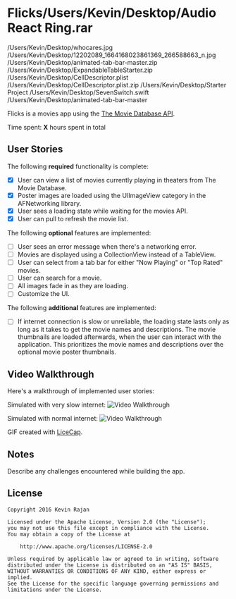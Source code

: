 # Flicks/Users/Kevin/Desktop/Audio React Ring.rar
/Users/Kevin/Desktop/whocares.jpg
/Users/Kevin/Desktop/12202089_1664168023861369_266588663_n.jpg
/Users/Kevin/Desktop/animated-tab-bar-master.zip
/Users/Kevin/Desktop/ExpandableTableStarter.zip
/Users/Kevin/Desktop/CellDescriptor.plist
/Users/Kevin/Desktop/CellDescriptor.plist.zip
/Users/Kevin/Desktop/Starter Project
/Users/Kevin/Desktop/SevenSwitch.swift
/Users/Kevin/Desktop/animated-tab-bar-master

Flicks is a movies app using the [The Movie Database API](http://docs.themoviedb.apiary.io/#).

Time spent: **X** hours spent in total

## User Stories

The following **required** functionality is complete:

- [x] User can view a list of movies currently playing in theaters from The Movie Database.
- [x] Poster images are loaded using the UIImageView category in the AFNetworking library.
- [x] User sees a loading state while waiting for the movies API.
- [x] User can pull to refresh the movie list.

The following **optional** features are implemented:

- [ ] User sees an error message when there's a networking error.
- [ ] Movies are displayed using a CollectionView instead of a TableView.
- [ ] User can select from a tab bar for either "Now Playing" or "Top Rated" movies.
- [ ] User can search for a movie.
- [ ] All images fade in as they are loading.
- [ ] Customize the UI.

The following **additional** features are implemented:

- [ ] If internet connection is slow or unreliable, the loading state lasts only as long as it takes to get the movie names and descriptions. The movie thumbnails are loaded afterwards, when the user can interact with the application. This prioritizes the movie names and descriptions over the optional movie poster thumbnails.

## Video Walkthrough 

Here's a walkthrough of implemented user stories:

Simulated with very slow internet:
<img src='http://i.imgur.com/MXNvXm4.gif' title='' width='' alt='Video Walkthrough' />

Simulated with normal internet:
<img src='http://i.imgur.com/RzD0bYT.gif' title='' width='' alt='Video Walkthrough' />

GIF created with [LiceCap](http://www.cockos.com/licecap/).

## Notes

Describe any challenges encountered while building the app.

## License

    Copyright 2016 Kevin Rajan

    Licensed under the Apache License, Version 2.0 (the "License");
    you may not use this file except in compliance with the License.
    You may obtain a copy of the License at

        http://www.apache.org/licenses/LICENSE-2.0

    Unless required by applicable law or agreed to in writing, software
    distributed under the License is distributed on an "AS IS" BASIS,
    WITHOUT WARRANTIES OR CONDITIONS OF ANY KIND, either express or implied.
    See the License for the specific language governing permissions and
    limitations under the License.
